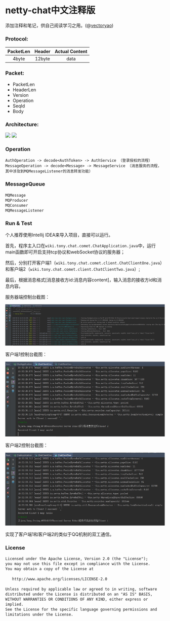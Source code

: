 # netty-chat中文注释版

添加注释和笔记，供自己阅读学习之用。(@[vectoryao](https://github.com/VectorYao))

### Protocol:

| PacketLen  | Header  | Actual Content |
| :----: |:-------:| :-------------:|
| 4byte  | 12byte   |   data  |

###  Packet:
- PacketLen
- HeaderLen
- Version
- Operation
- SeqId
- Body

### Architecture:

<img src="https://github.com/VectorYao/netty-chat/blob/master/docs/architecture.png" width="500">
<img src="https://github.com/VectorYao/netty-chat/blob/master/docs/proto.png" width="800">

### Operation

    AuthOperation -> decode<AuthToken> -> AuthService （登录授权的流程）
    MessageOperation -> decode<Message> -> MessageService （消息服务的流程，其中涉及到MQMessageListener的消息转发功能）

### MessageQueue

    MQMessage
    MQProducer
    MQConsumer
    MQMessageListener

### Run & Test

个人推荐使用Intellij IDEA来导入项目，直接可以运行。

首先，程序主入口在`wiki.tony.chat.comet.ChatApplication.java`中，运行main函数即可开启支持tcp协议和webSocket协议的服务器；

然后，分别打开客户端1（`wiki.tony.chat.comet.client.ChatClientOne.java`）和客户端2（`wiki.tony.chat.comet.client.ChatClientTwo.java`）;

最后，根据消息格式[消息接收方id:消息内容content]，输入消息的接收方id和消息内容。

服务器端控制台截图：

<img src="https://github.com/VectorYao/netty-chat/blob/master/docs/nettychat1.jpg" >

客户端1控制台截图：

<img src="https://github.com/VectorYao/netty-chat/blob/master/docs/nettychat2.jpg">

客户端2控制台截图：

<img src="https://github.com/VectorYao/netty-chat/blob/master/docs/nettychat3.jpg">
    
实现了客户端1和客户端2的类似于QQ机制的双工通信。
    
### License
    
    Licensed under the Apache License, Version 2.0 (the "License");
    you may not use this file except in compliance with the License.
    You may obtain a copy of the License at
    
       http://www.apache.org/licenses/LICENSE-2.0
    
    Unless required by applicable law or agreed to in writing, software
    distributed under the License is distributed on an "AS IS" BASIS,
    WITHOUT WARRANTIES OR CONDITIONS OF ANY KIND, either express or implied.
    See the License for the specific language governing permissions and
    limitations under the License.